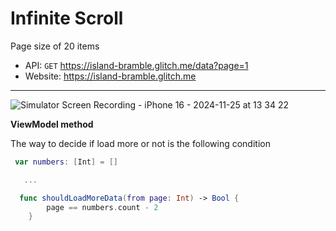 # Infinite Scroll

Page size of 20 items

- API: `GET` https://island-bramble.glitch.me/data?page=1
- Website: https://island-bramble.glitch.me

--- 
![Simulator Screen Recording - iPhone 16 - 2024-11-25 at 13 34 22](https://github.com/user-attachments/assets/62fef943-cb47-430b-8537-44c6da7d40d3)


**ViewModel method**

The way to decide if load more or not is the following condition 

```swift
 var numbers: [Int] = []

   ...

  func shouldLoadMoreData(from page: Int) -> Bool {
        page == numbers.count - 2
    }
```
